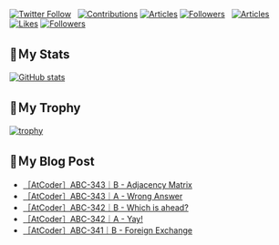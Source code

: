 [![Twitter Follow](https://img.shields.io/twitter/follow/hyperdb?label=twitter&logo=twitter&style=plastic)](https://twitter.com/hyperdb)
&nbsp;
[![Contributions](https://badgen.org/img/qiita/hyperdb/contributions?style=plastic)](https://qiita.com/hyperdb)
[![Articles](https://badgen.org/img/qiita/hyperdb/articles?style=plastic)](https://qiita.com/hyperdb)
[![Followers](https://badgen.org/img/qiita/hyperdb/followers?style=plastic)](https://qiita.com/hyperdb)
&nbsp;
[![Articles](https://badgen.org/img/zenn/hyperdb/articles)](https://zenn.dev/hyperdb)
[![Likes](https://badgen.org/img/zenn/hyperdb/likes?style=plastic)](https://zenn.dev/hyperdb)
[![Followers](https://badgen.org/img/zenn/hyperdb/followers?style=plastic)](https://zenn.dev/hyperdb)

## 🔖Ｍy Stats

[![GitHub stats](https://github-readme-stats-eight-theta.vercel.app/api?username=hyperdb&theme=radical&count_private=true&show_icons=true)](https://github.com/anuraghazra/github-readme-stats)

## 🔖Ｍy Trophy

[![trophy](https://github-profile-trophy.vercel.app/?username=hyperdb&theme=onedark)](https://github.com/ryo-ma/github-profile-trophy)

## 🔖Ｍy Blog Post

<!-- BLOG-POST-LIST:START -->
- [［AtCoder］ABC-343｜B - Adjacency Matrix](https://zenn.dev/hyperdb/articles/73b80b3c39fdde)
- [［AtCoder］ABC-343｜A - Wrong Answer](https://zenn.dev/hyperdb/articles/636a8121f9bfc5)
- [［AtCoder］ABC-342｜B - Which is ahead?](https://zenn.dev/hyperdb/articles/ca74b06adf060e)
- [［AtCoder］ABC-342｜A - Yay!](https://zenn.dev/hyperdb/articles/b3969312283d6d)
- [［AtCoder］ABC-341｜B - Foreign Exchange](https://zenn.dev/hyperdb/articles/be895f336153a6)
<!-- BLOG-POST-LIST:END -->
